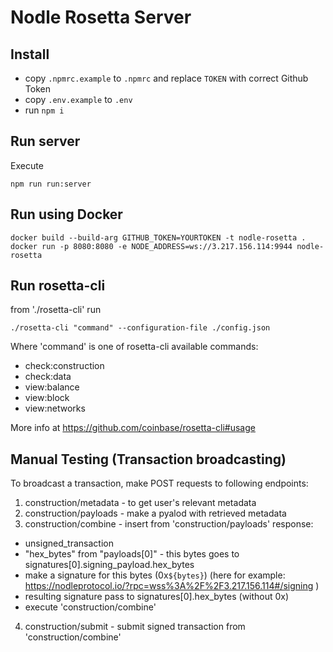 # Nodle Rosetta Server

## Install

* copy `.npmrc.example` to `.npmrc` and replace `TOKEN` with correct Github Token
* copy `.env.example` to `.env`
* run `npm i`

## Run server

Execute

```
npm run run:server
```

## Run using Docker

```
docker build --build-arg GITHUB_TOKEN=YOURTOKEN -t nodle-rosetta .
docker run -p 8080:8080 -e NODE_ADDRESS=ws://3.217.156.114:9944 nodle-rosetta
```

## Run rosetta-cli
from './rosetta-cli' run
```
./rosetta-cli "command" --configuration-file ./config.json
```
Where 'command' is one of rosetta-cli available commands:
* check:construction
* check:data
* view:balance           
* view:block
* view:networks

More info at https://github.com/coinbase/rosetta-cli#usage

## Manual Testing (Transaction broadcasting)
To broadcast a transaction, make POST requests to following endpoints:
1. construction/metadata - to get user's relevant metadata
2. construction/payloads - make a pyalod with retrieved metadata
3. construction/combine - insert from 'construction/payloads' response:
  * unsigned_transaction
  * "hex_bytes" from "payloads[0]" - this bytes goes to signatures[0].signing_payload.hex_bytes
  * make a signature for this bytes (0x`${bytes}`) (here for example: https://nodleprotocol.io/?rpc=wss%3A%2F%2F3.217.156.114#/signing )
  * resulting signature pass to signatures[0].hex_bytes (without 0х)
  * execute 'construction/combine'
4. construction/submit - submit signed transaction from 'construction/combine'

